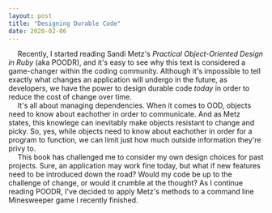 ```yaml
---
layout: post
title: "Designing Durable Code"
date: 2020-02-06
---
```

&emsp; Recently, I started reading Sandi Metz's <em>Practical Object-Oriented Design in Ruby</em> (aka POODR), and it's easy to see why this text is considered a game-changer within the coding community. Although it's impossible to tell exactly what changes an application will undergo in the future, as developers, we have the power to design durable code <em>today</em> in order to reduce the cost of change over time.
<br>
&emsp; It's all about managing dependencies. When it comes to OOD, objects need to know about eachother in order to communicate. And as Metz states, this knowlege can inevitably make objects resistant to change and picky. So, yes, while objects need to know about eachother in order for a program to function, we can limit just how much outside information they're privy to.
<br>
&emsp; This book has challenged me to consider my own design choices for past projects. Sure, an application may work fine today, but what if new features need to be introduced down the road? Would my code be up to the challenge of change, or would it crumble at the thought? As I continue reading POODR, I've decided to apply Metz's methods to a command line Minesweeper game I recently finished.

